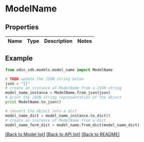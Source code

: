 # ModelName


## Properties

Name | Type | Description | Notes
------------ | ------------- | ------------- | -------------

## Example

```python
from odin_sdk.models.model_name import ModelName

# TODO update the JSON string below
json = "{}"
# create an instance of ModelName from a JSON string
model_name_instance = ModelName.from_json(json)
# print the JSON string representation of the object
print ModelName.to_json()

# convert the object into a dict
model_name_dict = model_name_instance.to_dict()
# create an instance of ModelName from a dict
model_name_form_dict = model_name.from_dict(model_name_dict)
```
[[Back to Model list]](../README.md#documentation-for-models) [[Back to API list]](../README.md#documentation-for-api-endpoints) [[Back to README]](../README.md)


